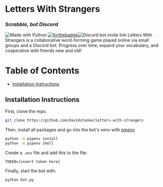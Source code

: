 # Letters With Strangers

### _Scrabble, but Discord_
![Made with Python](https://forthebadge.com/images/badges/made-with-python.svg) [![forthebadge](https://forthebadge.com/images/badges/60-percent-of-the-time-works-every-time.svg)](https://forthebadge.com)![Discord bot invite link](https://img.shields.io/badge/Bot%20Invite%20Link-Coming%20Soon-red?style=for-the-badge)
Letters With Strangers is a collaborative word-forming game played online via small groups and a Discord bot. Progress over time, expand your vocabulary, and cooperative with friends new and old!

Table of Contents
=================
- [Installation Instructions](#installation-instructions)

## Installation Instructions
First, clone the repo.
```sh
git clone https://github.com/davidstanke/letters-with-strangers
```
Then, install all packages and go into the bot's venv with [pipenv](https://pypi.org/project/pipenv/)
```sh
python -m pipenv install
python -m pipenv shell
```
Create a `.env` file and add this to the file:
```env
TOKEN=[insert token here]
```
Finally, start the bot with:
```sh
python bot.py
```